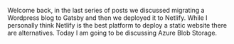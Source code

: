 Welcome back, in the last series of posts we discussed migrating a Wordpress blog to Gatsby and then we deployed it to Netlify. While I personally think Netlify is the best platform to deploy a static website there are alternatives. Today I am going to be discussing Azure Blob Storage.

